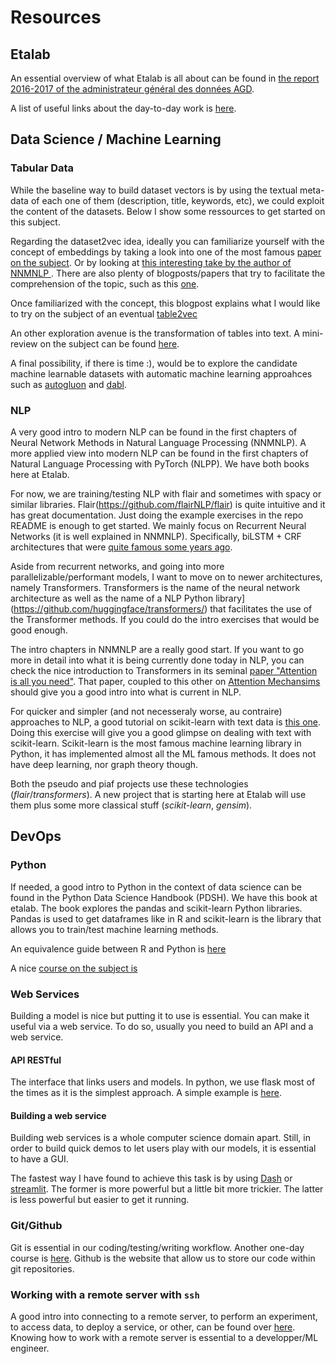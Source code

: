 
# Resources


## Etalab
An essential overview of what Etalab is all about can be found in [the report 2016-2017 of the administrateur général des données AGD](https://www.etalab.gouv.fr/wp-content/uploads/2018/04/RapportAGD_2016-2017_web.pdf).

A list of useful links about the day-to-day work is [here](https://etalab.github.io/etalab/).

## Data Science / Machine Learning 

### Tabular Data

While the baseline way to build dataset vectors is by using the textual meta-data of each one of them (description, title, keywords, etc), we could exploit the content of the datasets. Below I show some ressources to get started on this subject.

Regarding the dataset2vec idea, ideally you can familiarize yourself with the concept of embeddings by taking a look into one of the most famous [paper on the subject](https://papers.nips.cc/paper/5021-distributed-representations-of-words-and-phrases-and-their-compositionality.pdf). Or by looking at [this interesting take by the author of NNMNLP ](https://papers.nips.cc/paper/5477-neural-word-embedding-as-implicit-matrix-factorization.pdf). There are also plenty of blogposts/papers that try to facilitate the comprehension of the topic, such as this [one](https://arxiv.org/abs/1709.03856).  


Once familiarized with the concept, this blogpost explains what I would like to try on the subject of an eventual [table2vec](https://www.fast.ai/2018/04/29/categorical-embeddings/)

An other exploration avenue is the transformation of tables into text. A mini-review on the subject can be found [here](https://github.com/sebastianruder/NLP-progress/blob/master/english/data_to_text_generation.md).

A final possibility, if there is time :), would be to explore the candidate machine learnable datasets with automatic machine learning approahces such as [autogluon](https://github.com/awslabs/autogluon) and [dabl](https://dabl.github.io/dev/).

### NLP 

A very good intro to modern NLP can be found in the first chapters of Neural Network Methods in Natural Language Processing (NNMNLP). A more applied view into modern NLP can be found in the first chapters of Natural Language Processing with PyTorch (NLPP). We have both books here at Etalab. 

For now, we are training/testing NLP with flair and sometimes with spacy or similar libraries. Flair(https://github.com/flairNLP/flair) is quite intuitive and it has great documentation. Just doing the example exercises in the repo README is enough to get started. We mainly focus on Recurrent Neural Networks (it is well explained in NNMNLP). Specifically, biLSTM + CRF architectures that were [quite famous some years ago](https://arxiv.org/abs/1603.01360).

Aside from recurrent networks, and going into more parallelizable/performant models, I want to move on to newer architectures, namely Transformers. Transformers is the name of the neural network architecture as well as the name of a NLP Python library](https://github.com/huggingface/transformers/) that facilitates the use of the Transformer methods. If you could do the intro exercises that would be good enough.

The intro chapters in NNMNLP are a really good start. If you want to go more in detail into what it is being currently done today in NLP, you can check the nice introduction to Transformers in its seminal [paper "Attention is all you need"](https://arxiv.org/abs/1706.03762). That paper, coupled to this other on [Attention Mechansims](https://arxiv.org/abs/1902.02181) should give you a good intro into what is current in NLP. 


For quicker and simpler (and not necesseraly worse, au contraire) approaches to NLP, a good tutorial on scikit-learn with text data is [this one](https://scikit-learn.org/stable/tutorial/text_analytics/working_with_text_data.html). Doing this exercise will give you a good glimpse on dealing with text with scikit-learn. Scikit-learn is the most famous machine learning library in Python, it has implemented almost all the ML famous methods. It does not have deep learning, nor graph theory though.

Both the pseudo and piaf projects use these technologies (*flair*/*transformers*). A new project that is starting here at Etalab will use them plus some more classical stuff (*scikit-learn*, *gensim*).

## DevOps

### Python

If needed, a good intro to Python in the context of data science can be found in the Python Data Science Handbook (PDSH). We have this book at etalab. The book explores the pandas and scikit-learn Python libraries. Pandas is used to get dataframes like in R and scikit-learn is the library that allows you to train/test machine learning methods. 

An equivalence guide between R and Python is [here](https://www.kdnuggets.com/2017/02/moving-r-python-libraries.html)

A nice [course on the subject is](https://datacarpentry.org/python-ecology-lesson/)


### Web Services


Building a model is nice but putting it to use is essential. You can make it useful via a web service. To do so, usually you need to build an API and a web service.

#### API RESTful

The interface that links users and models. In python, we use flask most of the times as it is the simplest approach. A simple example is [here](https://www.kdnuggets.com/2019/01/build-api-machine-learning-model-using-flask.html).

#### Building a web service

Building web services is a whole computer science domain apart. Still, in order to build quick demos to let users play with our models, it is essential to have a GUI. 

The fastest way I have found to achieve this task is by using [Dash](https://plotly.com/dash/) or [streamlit](https://www.streamlit.io/). The former is more powerful but a little bit more trickier. The latter is less powerful but easier to get it running.


### Git/Github

Git is essential in our coding/testing/writing workflow. Another one-day course is [here](https://swcarpentry.github.io/git-novice/).
Github is the website that allow us to store our code within git repositories.

### Working with a remote server with `ssh`

A good intro into connecting to a remote server, to perform an experiment, to access data, to deploy a service, or other, can be found over [here](https://www.digitalocean.com/community/tutorials/ssh-essentials-working-with-ssh-servers-clients-and-keys). Knowing how to work with a remote server is essential to a developper/ML engineer.
